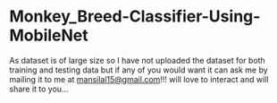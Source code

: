 # Monkey_Breed-Classifier-Using-MobileNet

As dataset is of large size so I have not uploaded the dataset for both training and testing data but if any of you would want it can ask me by mailing it to me at mansilal15@gmail.com!!! will love to interact and will share it to you... 
